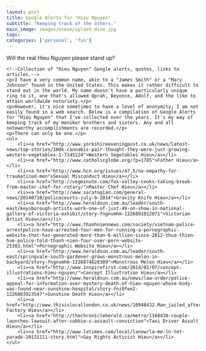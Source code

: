 ```yaml
---
layout: post
title: Google Alerts for "Hieu Nguyen"
subtitle: "Keeping track of the others."
main_image: images/ocean/splash_dive.jpg
tags:
categories: ['personal', 'fun']
---
```


Will the real Hieu Nguyen please stand up?

	<!--Collection of "Hieu Nguyen" Google alerts, quotes, links to articles.-->
	<p>I have a very common name, akin to a "James Smith" or a "Mary Johnson" found in the United States. This makes it rather difficult to stand out in the world. My name doesn't have a particularly unique ring to it, one that's allowed Oprah, Beyonce, Adolf, and the like to attain worldwide notoriety.</p>
	<p>However, it's nice sometimes to have a level of anonymity; I am not easily found in a web search. Below is a compilation of Google Alerts for "Hieu Nguyen" that I've collected over the years. It's my way of keeping track of my moniker brothers and sisters. Any and all noteworthy accomplishments are recorded.</p>
	<p>There can only be one.</p>
	<ul>
		<li><a href="http://www.yorkshireeveningpost.co.uk/news/latest-news/top-stories/100k-cannabis-pair-thought-they-were-just-growing-western-vegetables-1-7145224">Western Vegetables Hieu</a></li>
		<li><a href="http://www.catholicglobe.org/?p=1785">Father Hieu</a></li>
		<li><a href="http://www.hcn.org/issues/47.5/no-empathy-for-traumatized-men">Sexual Misconduct Hieu</a></li>
		<li><a href="http://vegminute.com/fox-valley-cooks-taking-break-from-master-chef-for-rotary/">Master Chef Hieu</a></li>
		<li><a href="http://www.saratogian.com/general-news/20140710/policecourts-july-9-2014">Gravity Knife Hieu</a></li>
		<li><a href="http://www.heraldsun.com.au/leader/south-east/keysborough-artists-work-one-of-just-49-on-show-in-national-gallery-of-victoria-exhibit/story-fngnvmhm-1226891012071">Victorian Artist Hieu</a></li>
		<li><a href="http://www.thanhniennews.com/society/vietnam-police-arrestpolice-have-arrested-four-men-for-running-a-pornographic-website-that-has-generated-more-than-6-million-since-2012-thua-thien-hue-police-told-thanh-nien-four-over-porn-website-25303.html">Pornographic Website Hieu</a></li>
		<li><a href="http://www.heraldsun.com.au/leader/south-east/springvale-south-gardener-grows-monstrous-melon-in-backyard/story-fngnvmhm-1226874628389">Monstrous Melon Hieu</a></li>
		<li><a href="http://www.inspirefirst.com/2014/02/07/concept-illustrations-hieu-nguyen/">Concept Illustration Hieu</a></li>
		<li><a href="http://www.heraldsun.com.au/news/law-order/police-appeal-for-information-over-mystery-death-of-hieu-nguyen-whose-body-was-found-near-sunshine-hospital/story-fni0fee2-1226803923547">Sunshine Death Hieu</a></li>
		<li><a href="http://www.thisislocallondon.co.uk/news/10948432.Man_jailed_after_cannabis_factory_found_in_home/">Cannabis Factory Hieu</a></li>
		<li><a href="http://thechronicleherald.ca/metro/1168430-couple-launches-lawsuit-after-cabbie-s-assault-conviction">Taxi Driver Assult Hieu</a></li>
		<li><a href="http://www.latimes.com/local/lanow/la-me-ln-tet-parade-20131111-story.html">Gay Rights Activist Hieu</a></li>
	</ul>